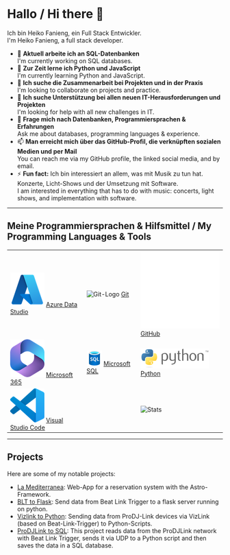 # Hallo / Hi there 👋

Ich bin Heiko Fanieng, ein Full Stack Entwickler.  
I'm Heiko Fanieng, a full stack developer.

- 🔭 **Aktuell arbeite ich an SQL-Datenbanken**  
  I'm currently working on SQL databases.
- 🌱 **Zur Zeit lerne ich Python und JavaScript**  
  I'm currently learning Python and JavaScript.
- 👯 **Ich suche die Zusammenarbeit bei Projekten und in der Praxis**  
  I'm looking to collaborate on projects and practice.
- 🤔 **Ich suche Unterstützung bei allen neuen IT-Herausforderungen und Projekten**  
  I'm looking for help with all new challenges in IT.
- 💬 **Frage mich nach Datenbanken, Programmiersprachen & Erfahrungen**  
  Ask me about databases, programming languages & experience.
- 📫 **Man erreicht mich über das GitHub-Profil, die verknüpften sozialen Medien und per Mail**  
  You can reach me via my GitHub profile, the linked social media, and by email.
- ⚡ **Fun fact:** Ich bin interessiert an allem, was mit Musik zu tun hat. Konzerte, Licht-Shows und der Umsetzung mit Software.  
  I am interested in everything that has to do with music: concerts, light shows, and implementation with software.

---

## Meine Programmiersprachen & Hilfsmittel / My Programming Languages & Tools

| | | |
|:---|:---|:---|
| ![ADS-Logo](/img/microsoft_azure.png) [Azure Data Studio](https://azure.microsoft.com/en-us/products/data-studio) | ![Git-Logo](https://upload.wikimedia.org/wikipedia/commons/thumb/e/e0/Git-logo.svg/320px-Git-logo.svg.png) [Git](https://git-scm.com) | ![GitHub-Logo](img/github-mark-white.svg) [GitHub](http://github.com) |
| ![M365-logo](img/microsoft_365.png) [Microsoft 365](https://microsoft365.com) | ![MSSQL-Logo](img/10130-icon-service-SQL-Database.svg) [Microsoft SQL](https://www.microsoft.com/en-us/sql-server/sql-server-2022) | ![Python-Logo](img/python-logo-generic.png) [Python](http://python.org) |
| ![VSC-Logo](img/vs_code.png) [Visual Studio Code](https://code.visualstudio.com) | | ![Stats](https://github-readme-stats.vercel.app/api/top-langs?username=hfanieng&show_icons=true&locale=en&layout=compact) |

---

## Projects

Here are some of my notable projects:

- [La Mediterranea](https://github.com/devsfiae/la-mediterranea.eu): Web-App for a reservation system with the Astro-Framework.
- [BLT to Flask](https://github.com/hfanieng/blt-to-flask): Send data from Beat Link Trigger to a flask server running on python.
- [Vizlink to Python](https://github.com/hfanieng/vizlink-to-python): Sending data from ProDJ-Link devices via VizLink (based on Beat-Link-Trigger) to Python-Scripts.
- [ProDJLink to SQL](https://github.com/hfanieng/ProDJLink-to-SQL): This project reads data from the ProDJLink network with Beat Link Trigger, sends it via UDP to a Python script and then saves the data in a SQL database.
